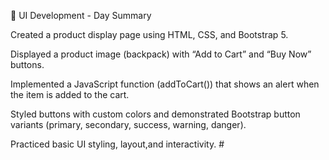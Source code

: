 🧾 UI Development - Day Summary

Created a product display page using HTML, CSS, and Bootstrap 5.

Displayed a product image (backpack) with “Add to Cart” and “Buy Now” buttons.

Implemented a JavaScript function (addToCart()) that shows an alert when the item is added to the cart.

Styled buttons with custom colors and demonstrated Bootstrap button variants (primary, secondary, success, warning, danger).

Practiced basic UI styling, layout,and interactivity. #
